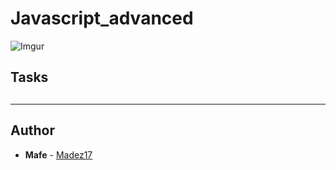 # Javascript_advanced


![Imgur](https://i.imgur.com/lLFGkqT.jpg)

## Tasks

## 

---

## Author
* **Mafe** - [Madez17](https://github.com/Madez17)
